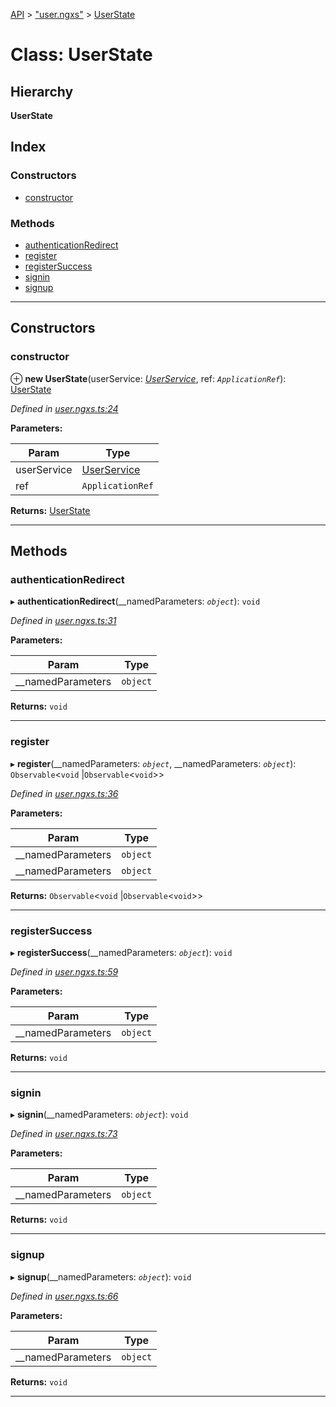 [API](../README.md) > ["user.ngxs"](../modules/_user_ngxs_.md) > [UserState](../classes/_user_ngxs_.userstate.md)

# Class: UserState

## Hierarchy

**UserState**

## Index

### Constructors

* [constructor](_user_ngxs_.userstate.md#constructor)

### Methods

* [authenticationRedirect](_user_ngxs_.userstate.md#authenticationredirect)
* [register](_user_ngxs_.userstate.md#register)
* [registerSuccess](_user_ngxs_.userstate.md#registersuccess)
* [signin](_user_ngxs_.userstate.md#signin)
* [signup](_user_ngxs_.userstate.md#signup)

---

## Constructors

<a id="constructor"></a>

###  constructor

⊕ **new UserState**(userService: *[UserService](_services_user_service_.userservice.md)*, ref: *`ApplicationRef`*): [UserState](_user_ngxs_.userstate.md)

*Defined in [user.ngxs.ts:24](https://github.com/authumn/authumn-angular/blob/04acefe/projects/authumn-angular/src/user/user.ngxs.ts#L24)*

**Parameters:**

| Param | Type |
| ------ | ------ |
| userService | [UserService](_services_user_service_.userservice.md) | 
| ref | `ApplicationRef` | 

**Returns:** [UserState](_user_ngxs_.userstate.md)

___

## Methods

<a id="authenticationredirect"></a>

###  authenticationRedirect

▸ **authenticationRedirect**(__namedParameters: *`object`*): `void`

*Defined in [user.ngxs.ts:31](https://github.com/authumn/authumn-angular/blob/04acefe/projects/authumn-angular/src/user/user.ngxs.ts#L31)*

**Parameters:**

| Param | Type |
| ------ | ------ |
| __namedParameters | `object` | 

**Returns:** `void`

___
<a id="register"></a>

###  register

▸ **register**(__namedParameters: *`object`*, __namedParameters: *`object`*): `Observable`<`void` |`Observable`<`void`>>

*Defined in [user.ngxs.ts:36](https://github.com/authumn/authumn-angular/blob/04acefe/projects/authumn-angular/src/user/user.ngxs.ts#L36)*

**Parameters:**

| Param | Type |
| ------ | ------ |
| __namedParameters | `object` | 
| __namedParameters | `object` | 

**Returns:** `Observable`<`void` |`Observable`<`void`>>

___
<a id="registersuccess"></a>

###  registerSuccess

▸ **registerSuccess**(__namedParameters: *`object`*): `void`

*Defined in [user.ngxs.ts:59](https://github.com/authumn/authumn-angular/blob/04acefe/projects/authumn-angular/src/user/user.ngxs.ts#L59)*

**Parameters:**

| Param | Type |
| ------ | ------ |
| __namedParameters | `object` | 

**Returns:** `void`

___
<a id="signin"></a>

###  signin

▸ **signin**(__namedParameters: *`object`*): `void`

*Defined in [user.ngxs.ts:73](https://github.com/authumn/authumn-angular/blob/04acefe/projects/authumn-angular/src/user/user.ngxs.ts#L73)*

**Parameters:**

| Param | Type |
| ------ | ------ |
| __namedParameters | `object` | 

**Returns:** `void`

___
<a id="signup"></a>

###  signup

▸ **signup**(__namedParameters: *`object`*): `void`

*Defined in [user.ngxs.ts:66](https://github.com/authumn/authumn-angular/blob/04acefe/projects/authumn-angular/src/user/user.ngxs.ts#L66)*

**Parameters:**

| Param | Type |
| ------ | ------ |
| __namedParameters | `object` | 

**Returns:** `void`

___

